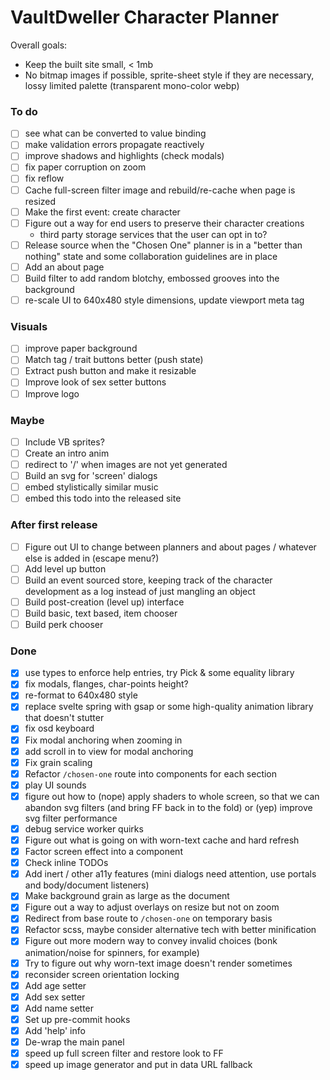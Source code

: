 # VaultDweller Character Planner

Overall goals:

- Keep the built site small, < 1mb
- No bitmap images if possible, sprite-sheet style if they are necessary, lossy limited palette (transparent mono-color webp)

### To do

- [ ] see what can be converted to value binding
- [ ] make validation errors propagate reactively
- [ ] improve shadows and highlights (check modals)
- [ ] fix paper corruption on zoom
- [ ] fix reflow
- [ ] Cache full-screen filter image and rebuild/re-cache when page is resized
- [ ] Make the first event: create character
- [ ] Figure out a way for end users to preserve their character creations
  - third party storage services that the user can opt in to?
- [ ] Release source when the "Chosen One" planner is in a "better than nothing" state and some collaboration guidelines are in place
- [ ] Add an about page
- [ ] Build filter to add random blotchy, embossed grooves into the background
- [ ] re-scale UI to 640x480 style dimensions, update viewport meta tag

### Visuals

- [ ] improve paper background
- [ ] Match tag / trait buttons better (push state)
- [ ] Extract push button and make it resizable
- [ ] Improve look of sex setter buttons
- [ ] Improve logo

### Maybe

- [ ] Include VB sprites?
- [ ] Create an intro anim
- [ ] redirect to '/' when images are not yet generated
- [ ] Build an svg for 'screen' dialogs
- [ ] embed stylistically similar music
- [ ] embed this todo into the released site

### After first release

- [ ] Figure out UI to change between planners and about pages / whatever else is added in (escape menu?)
- [ ] Add level up button
- [ ] Build an event sourced store, keeping track of the character development as a log instead of just mangling an object
- [ ] Build post-creation (level up) interface
- [ ] Build basic, text based, item chooser
- [ ] Build perk chooser

### Done

- [x] use types to enforce help entries, try Pick & some equality library
- [x] fix modals, flanges, char-points height?
- [x] re-format to 640x480 style
- [x] replace svelte spring with gsap or some high-quality animation library that doesn't stutter
- [x] fix osd keyboard
- [x] Fix modal anchoring when zooming in
- [x] add scroll in to view for modal anchoring
- [x] Fix grain scaling
- [x] Refactor `/chosen-one` route into components for each section
- [x] play UI sounds
- [x] figure out how to (nope) apply shaders to whole screen, so that we can abandon svg filters (and bring FF back in to the fold) or (yep) improve svg filter performance
- [x] debug service worker quirks
- [x] Figure out what is going on with worn-text cache and hard refresh
- [x] Factor screen effect into a component
- [x] Check inline TODOs
- [x] Add inert / other a11y features (mini dialogs need attention, use portals and body/document listeners)
- [x] Make background grain as large as the document
- [x] Figure out a way to adjust overlays on resize but not on zoom
- [x] Redirect from base route to `/chosen-one` on temporary basis
- [x] Refactor scss, maybe consider alternative tech with better minification
- [x] Figure out more modern way to convey invalid choices (bonk animation/noise for spinners, for example)
- [x] Try to figure out why worn-text image doesn't render sometimes
- [x] reconsider screen orientation locking
- [x] Add age setter
- [x] Add sex setter
- [x] Add name setter
- [x] Set up pre-commit hooks
- [x] Add 'help' info
- [x] De-wrap the main panel
- [x] speed up full screen filter and restore look to FF
- [x] speed up image generator and put in data URL fallback
